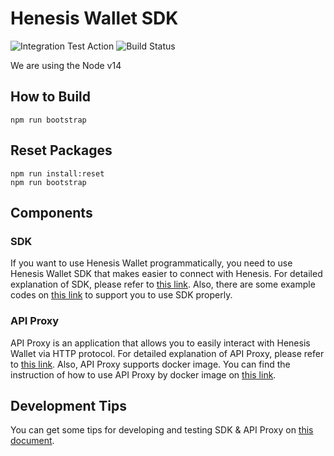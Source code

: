 # Henesis Wallet SDK

![Integration Test Action](https://github.com/HAECHI-LABS/henesis-wallet-sdk/workflows/Integration%20Test%20Action/badge.svg) ![Build Status](https://github.com/HAECHI-LABS/henesis-wallet-sdk/actions/workflows/test.yaml/badge.svg)

We are using the Node v14

## How to Build

```shell
npm run bootstrap
```

## Reset Packages
```shell
npm run install:reset
npm run bootstrap
```

## Components
### SDK
If you want to use Henesis Wallet programmatically, you need to use Henesis Wallet SDK that makes easier to connect with Henesis. For detailed explanation of SDK, please refer to [this link](https://github.com/HAECHI-LABS/henesis-wallet-sdk/blob/master/packages/core/README.md). Also, there are some example codes on [this link](https://github.com/HAECHI-LABS/henesis-wallet-sdk/tree/master/packages/core/example) to support you to use SDK properly.

### API Proxy
API Proxy is an application that allows you to easily interact with Henesis Wallet via HTTP protocol. For detailed explanation of API Proxy, please refer to [this link](https://github.com/HAECHI-LABS/henesis-wallet-sdk/blob/master/packages/api-proxy/README.md). Also, API Proxy supports docker image. You can find the instruction of how to use API Proxy by docker image on [this link](https://docs.henesis.io/docs/getting-started-prepare-to-use-api).

## Development Tips
You can get some tips for developing and testing SDK & API Proxy on [this document](./DEVELOPMENT.md).

